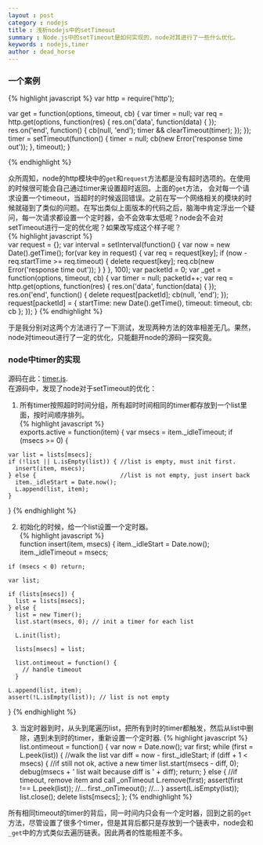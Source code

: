 ```yaml
---
layout : post
category : nodejs 
title : 浅析nodejs中的setTimeout
summary : Node.js中的setTimeout是如何实现的，node对其进行了一些什么优化。
keywords : nodejs,timer
author : dead_horse
---
```


### 一个案例   

{% highlight javascript %}
var http = require('http');

var get = function(options, timeout, cb) {
  var timer = null;
  var req = http.get(options, function(res) {
    res.on('data', function(data) {
    });
    res.on('end', function() {
      cb(null, 'end');
      timer && clearTimeout(timer);
    });
  });
  timer = setTimeout(function() {
    timer = null;
    cb(new Error('response time out'));
  }, timeout);
}

{% endhighlight %}
   
  众所周知，node的http模块中的`get`和`request`方法都是没有超时选项的。在使用的时候很可能会自己通过timer来设置超时返回。上面的`get`方法， 会对每一个请求设置一个timeout，当超时的时候返回错误。之前在写一个网络相关的模块的时候就碰到了类似的问题。在写出类似上面版本的代码之后，脑海中肯定浮出一个疑问，每一次请求都设置一个定时器，会不会效率太低呢？node会不会对setTimeout进行一定的优化呢？如果改写成这个样子呢？   
  {% highlight javascript %}  
  var request = {};
  var interval = setInterval(function() {
      var now = new Date().getTime();
      for(var key in request) {
        var req = request[key];
        if (now - req.startTime >= req.timeout) {
          delete request[key];
          req.cb(new Error('response time out'));
        }
      }
    }, 100);
  var packetId = 0;
  var _get = function(options, timeout, cb) {
    var timer = null;
    packetId++;
    var req = http.get(options, function(res) {
      res.on('data', function(data) {
      });
      res.on('end', function() {
        delete request[packetId];
        cb(null, 'end');
      });
      request[packetId] = {
        startTime: new Date().getTime(),
        timeout: timeout,
        cb: cb
      };
    });
  }
  {% endhighlight %}
   

 于是我分别对这两个方法进行了一下测试，发现两种方法的效率相差无几。果然，node对timeout进行了一定的优化，只能翻开node的源码一探究竟。   

### node中timer的实现   
 源码在此：[timer.js](https://github.com/joyent/node/blob/master/lib/timers.js).   
 在源码中，发现了node对于setTimeout的优化：
  1. 所有timer按照超时时间分组，所有超时时间相同的timer都存放到一个list里面，按时间顺序排列。   
  {% highlight javascript %}   
  exports.active = function(item) {
  var msecs = item._idleTimeout;
  if (msecs >= 0) {

    var list = lists[msecs];
    if (!list || L.isEmpty(list)) { //list is empty, must init first.
      insert(item, msecs);
    } else {                        //list is not empty, just insert back
      item._idleStart = Date.now();
      L.append(list, item);
    }
  }
  {% endhighlight %}
   
  2. 初始化的时候，给一个list设置一个定时器。   
  {% highlight javascript %}   
  function insert(item, msecs) {
    item._idleStart = Date.now();
    item._idleTimeout = msecs;

    if (msecs < 0) return;

    var list;

    if (lists[msecs]) {
      list = lists[msecs];
    } else {
      list = new Timer();   
      list.start(msecs, 0); // init a timer for each list

      L.init(list);

      lists[msecs] = list;

      list.ontimeout = function() {
        // handle timeout
      }

    L.append(list, item);
    assert(!L.isEmpty(list)); // list is not empty
  }
  {% endhighlight %}
   
  3. 当定时器到时，从头到尾遍历list，把所有到时的timer都触发，然后从list中删除，遇到未到时的timer，重新设置一个定时器.
  {% highlight javascript %}   
  list.ontimeout = function() {
    var now = Date.now();
    var first;
    while (first = L.peek(list)) {        //walk the list
      var diff = now - first._idleStart;
      if (diff + 1 < msecs) {             //if still not ok, active a new timer
        list.start(msecs - diff, 0);
        debug(msecs + ' list wait because diff is ' + diff);
        return;
      } else {                            //if timeout, remove item and call _onTimeout
        L.remove(first);
        assert(first !== L.peek(list));
        //...
        first._onTimeout();
        //...
    }
    assert(L.isEmpty(list));
    list.close();
    delete lists[msecs];
  };
   {% endhighlight %}
   
  所有相同timeout的timer的背后，同一时间内只会有一个定时器，回到之前的`get`方法，尽管设置了很多个timer，但是其背后都只是存放到一个链表中，node会和`_get`中的方式类似去遍历链表。因此两者的性能相差不多。     
